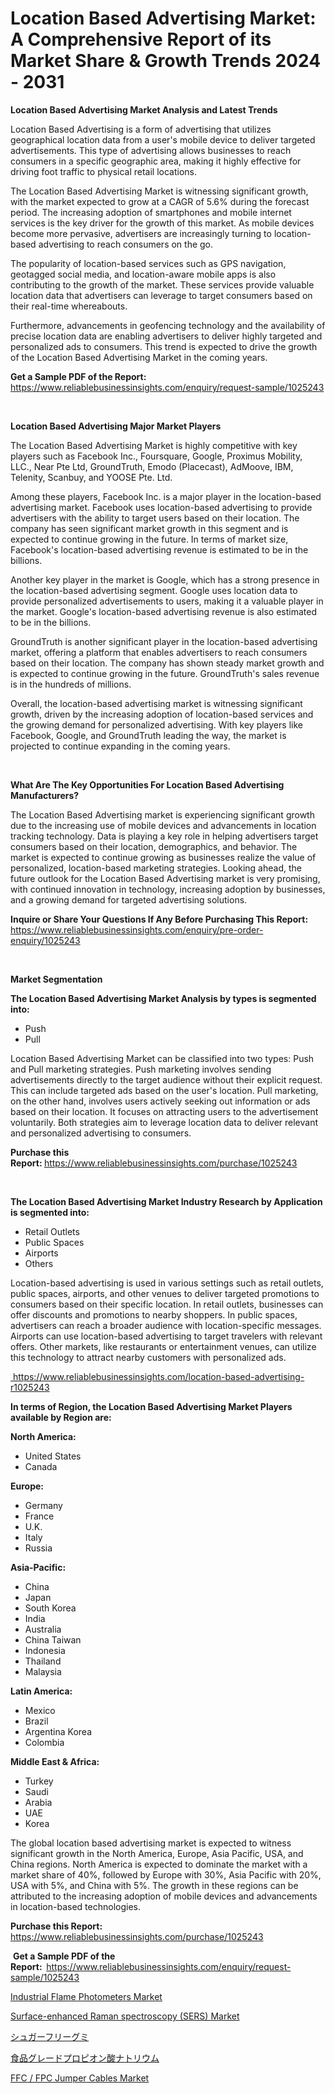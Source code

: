 <p><h1>Location Based Advertising Market: A Comprehensive Report of its Market Share & Growth Trends 2024 - 2031</h1></p><p><strong>Location Based Advertising Market Analysis and Latest Trends</strong></p>
<p><p>Location Based Advertising is a form of advertising that utilizes geographical location data from a user's mobile device to deliver targeted advertisements. This type of advertising allows businesses to reach consumers in a specific geographic area, making it highly effective for driving foot traffic to physical retail locations.</p><p>The Location Based Advertising Market is witnessing significant growth, with the market expected to grow at a CAGR of 5.6% during the forecast period. The increasing adoption of smartphones and mobile internet services is the key driver for the growth of this market. As mobile devices become more pervasive, advertisers are increasingly turning to location-based advertising to reach consumers on the go.</p><p>The popularity of location-based services such as GPS navigation, geotagged social media, and location-aware mobile apps is also contributing to the growth of the market. These services provide valuable location data that advertisers can leverage to target consumers based on their real-time whereabouts.</p><p>Furthermore, advancements in geofencing technology and the availability of precise location data are enabling advertisers to deliver highly targeted and personalized ads to consumers. This trend is expected to drive the growth of the Location Based Advertising Market in the coming years.</p></p>
<p><strong>Get a Sample PDF of the Report:&nbsp;</strong> <a href="https://www.reliablebusinessinsights.com/enquiry/request-sample/1025243">https://www.reliablebusinessinsights.com/enquiry/request-sample/1025243</a></p>
<p>&nbsp;</p>
<p><strong>Location Based Advertising Major Market Players</strong></p>
<p><p>The Location Based Advertising Market is highly competitive with key players such as Facebook Inc., Foursquare, Google, Proximus Mobility, LLC., Near Pte Ltd, GroundTruth, Emodo (Placecast), AdMoove, IBM, Telenity, Scanbuy, and YOOSE Pte. Ltd.</p><p>Among these players, Facebook Inc. is a major player in the location-based advertising market. Facebook uses location-based advertising to provide advertisers with the ability to target users based on their location. The company has seen significant market growth in this segment and is expected to continue growing in the future. In terms of market size, Facebook's location-based advertising revenue is estimated to be in the billions.</p><p>Another key player in the market is Google, which has a strong presence in the location-based advertising segment. Google uses location data to provide personalized advertisements to users, making it a valuable player in the market. Google's location-based advertising revenue is also estimated to be in the billions.</p><p>GroundTruth is another significant player in the location-based advertising market, offering a platform that enables advertisers to reach consumers based on their location. The company has shown steady market growth and is expected to continue growing in the future. GroundTruth's sales revenue is in the hundreds of millions.</p><p>Overall, the location-based advertising market is witnessing significant growth, driven by the increasing adoption of location-based services and the growing demand for personalized advertising. With key players like Facebook, Google, and GroundTruth leading the way, the market is projected to continue expanding in the coming years.</p></p>
<p>&nbsp;</p>
<p><strong>What Are The Key Opportunities For Location Based Advertising Manufacturers?</strong></p>
<p><p>The Location Based Advertising market is experiencing significant growth due to the increasing use of mobile devices and advancements in location tracking technology. Data is playing a key role in helping advertisers target consumers based on their location, demographics, and behavior. The market is expected to continue growing as businesses realize the value of personalized, location-based marketing strategies. Looking ahead, the future outlook for the Location Based Advertising market is very promising, with continued innovation in technology, increasing adoption by businesses, and a growing demand for targeted advertising solutions.</p></p>
<p><strong>Inquire or Share Your Questions If Any Before Purchasing This Report:</strong> <a href="https://www.reliablebusinessinsights.com/enquiry/pre-order-enquiry/1025243">https://www.reliablebusinessinsights.com/enquiry/pre-order-enquiry/1025243</a></p>
<p>&nbsp;</p>
<p><strong>Market Segmentation</strong></p>
<p><strong>The Location Based Advertising Market Analysis by types is segmented into:</strong></p>
<p><ul><li>Push</li><li>Pull</li></ul></p>
<p><p>Location Based Advertising Market can be classified into two types: Push and Pull marketing strategies. Push marketing involves sending advertisements directly to the target audience without their explicit request. This can include targeted ads based on the user's location. Pull marketing, on the other hand, involves users actively seeking out information or ads based on their location. It focuses on attracting users to the advertisement voluntarily. Both strategies aim to leverage location data to deliver relevant and personalized advertising to consumers.</p></p>
<p><strong>Purchase this Report:&nbsp;</strong><a href="https://www.reliablebusinessinsights.com/purchase/1025243">https://www.reliablebusinessinsights.com/purchase/1025243</a></p>
<p>&nbsp;</p>
<p><strong>The Location Based Advertising Market Industry Research by Application is segmented into:</strong></p>
<p><ul><li>Retail Outlets</li><li>Public Spaces</li><li>Airports</li><li>Others</li></ul></p>
<p><p>Location-based advertising is used in various settings such as retail outlets, public spaces, airports, and other venues to deliver targeted promotions to consumers based on their specific location. In retail outlets, businesses can offer discounts and promotions to nearby shoppers. In public spaces, advertisers can reach a broader audience with location-specific messages. Airports can use location-based advertising to target travelers with relevant offers. Other markets, like restaurants or entertainment venues, can utilize this technology to attract nearby customers with personalized ads.</p></p>
<p><a href="https://www.reliablebusinessinsights.com/location-based-advertising-r1025243">&nbsp;https://www.reliablebusinessinsights.com/location-based-advertising-r1025243</a></p>
<p><strong>In terms of Region, the Location Based Advertising Market Players available by Region are:</strong></p>
<p>
    <p> <strong> North America: </strong>
        <ul>
            <li>United States</li>
            <li>Canada</li>
        </ul>
        </p> 
    <p> <strong> Europe: </strong>
        <ul>
            <li>Germany</li>
            <li>France</li>
            <li>U.K.</li>
            <li>Italy</li>
            <li>Russia</li>
        </ul>
        </p> 
    <p> <strong> Asia-Pacific: </strong>
        <ul>
            <li>China</li>
            <li>Japan</li>
            <li>South Korea</li>
            <li>India</li>
            <li>Australia</li>
            <li>China Taiwan</li>
            <li>Indonesia</li>
            <li>Thailand</li>
            <li>Malaysia</li>
        </ul>
        </p> 
    <p> <strong> Latin America: </strong>
        <ul>
            <li>Mexico</li>
            <li>Brazil</li>
            <li>Argentina Korea</li>
            <li>Colombia</li>
        </ul>
        </p> 
    <p> <strong> Middle East & Africa: </strong>
        <ul>
            <li>Turkey</li>
            <li>Saudi</li>
            <li>Arabia</li>
            <li>UAE</li>
            <li>Korea</li>
        </ul>
    </p>
    </p>
<p><p>The global location based advertising market is expected to witness significant growth in the North America, Europe, Asia Pacific, USA, and China regions. North America is expected to dominate the market with a market share of 40%, followed by Europe with 30%, Asia Pacific with 20%, USA with 5%, and China with 5%. The growth in these regions can be attributed to the increasing adoption of mobile devices and advancements in location-based technologies.</p></p>
<p><strong>Purchase this Report: </strong><a href="https://www.reliablebusinessinsights.com/purchase/1025243">https://www.reliablebusinessinsights.com/purchase/1025243</a></p>
<p>&nbsp;<strong>Get a Sample PDF of the Report:&nbsp;&nbsp;</strong><a href="https://www.reliablebusinessinsights.com/enquiry/request-sample/1025243">https://www.reliablebusinessinsights.com/enquiry/request-sample/1025243</a></p>
<p><strong></strong></p>
<p><p><a href="https://github.com/jhcraigie/Market-Research-Report-List-4/blob/main/industrial-flame-photometers-market.md">Industrial Flame Photometers Market</a></p><p><a href="https://www.linkedin.com/pulse/global-surface-enhanced-raman-spectroscopy-sers-market-projected-thdte?trackingId=kYWrl8bOX%2Bgt%2BBv%2BX7uI3g%3D%3D">Surface-enhanced Raman spectroscopy (SERS) Market</a></p><p><a href="https://github.com/DayanaRunolfsdottir/Market-Research-Report-List-1/blob/main/4889101171039.md">シュガーフリーグミ</a></p><p><a href="https://github.com/VinceMarvin1/Market-Research-Report-List-1/blob/main/2162672171038.md">食品グレードプロピオン酸ナトリウム</a></p><p><a href="https://www.linkedin.com/pulse/ffc-fpc-jumper-cables-market-trends-analysis-opportunities-db2rc?trackingId=AZWQO%2FqChUf34e22WdZ50A%3D%3D">FFC / FPC Jumper Cables Market</a></p></p>